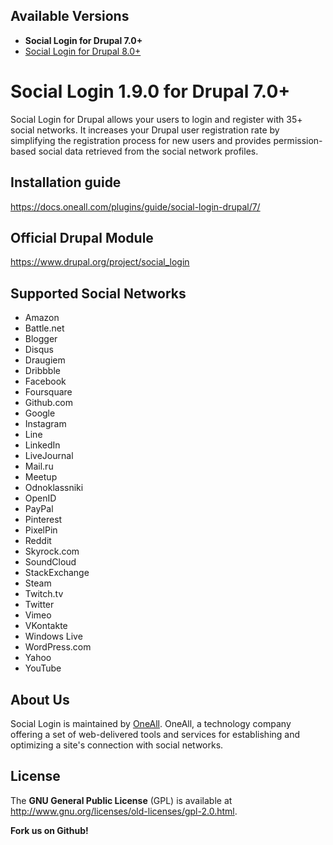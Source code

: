 ## Available Versions
* **Social Login for Drupal 7.0+**
* [Social Login for Drupal 8.0+](https://github.com/oneall/social-login-drupal/tree/drupal/8.0+)

# Social Login 1.9.0 for Drupal 7.0+

Social Login for Drupal allows your users to login and register with 35+ social networks. 
It increases your Drupal user registration rate by simplifying the registration process for 
new users and provides permission-based social data retrieved from the social network profiles.


## Installation guide
https://docs.oneall.com/plugins/guide/social-login-drupal/7/


## Official Drupal Module
https://www.drupal.org/project/social_login


## Supported Social Networks
* Amazon
* Battle.net
* Blogger
* Disqus
* Draugiem
* Dribbble
* Facebook
* Foursquare
* Github.com
* Google
* Instagram
* Line
* LinkedIn
* LiveJournal
* Mail.ru
* Meetup
* Odnoklassniki
* OpenID
* PayPal
* Pinterest
* PixelPin
* Reddit
* Skyrock.com
* SoundCloud
* StackExchange
* Steam
* Twitch.tv
* Twitter
* Vimeo
* VKontakte
* Windows Live
* WordPress.com
* Yahoo
* YouTube


## About Us
Social Login is maintained by [OneAll](http://www.oneall.com/). OneAll, a technology company offering a set of 
web-delivered tools and services for establishing and optimizing a site's connection with social networks.


## License
The **GNU General Public License** (GPL) is available at http://www.gnu.org/licenses/old-licenses/gpl-2.0.html.


**Fork us on Github!**
